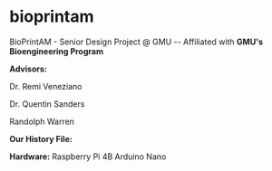 # bioprintam
BioPrintAM - Senior Design Project @ GMU -- Affiliated with **GMU's Bioengineering Program**


**Advisors:**

Dr. Remi Veneziano

Dr. Quentin Sanders

Randolph Warren


**Our History File:**

**Hardware:**
Raspberry Pi 4B
Arduino Nano


